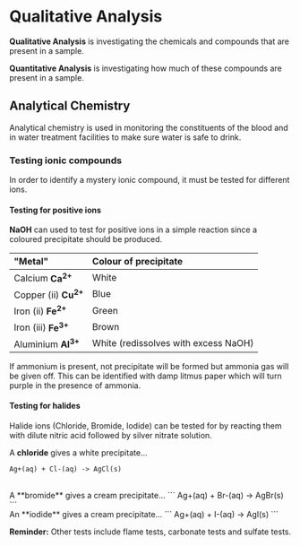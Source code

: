 Qualitative Analysis
====================

**Qualitative Analysis** is investigating the chemicals and compounds that are present in a sample.

**Quantitative Analysis** is investigating how much of these compounds are present in a sample.

## Analytical Chemistry
Analytical chemistry is used in monitoring the constituents of the blood and in water treatment facilities to make sure water is safe to drink.

### Testing ionic compounds
In order to identify a mystery ionic compound, it must be tested for different ions.

#### Testing for positive ions
**NaOH** can used to test for positive ions in a simple reaction since a coloured precipitate should be produced.

| "Metal"                         | Colour of precipitate                |
|:--------------------------------|:-------------------------------------|
| Calcium **Ca<sup>2+</sup>**     | White                                |
| Copper (ii) **Cu<sup>2+</sup>** | Blue                                 |
| Iron (ii) **Fe<sup>2+</sup>**   | Green                                |
| Iron (iii) **Fe<sup>3+</sup>**  | Brown                                |
| Aluminium **Al<sup>3+</sup>**   | White (redissolves with excess NaOH) |

If ammonium is present, not precipitate will be formed but ammonia gas will be given off. This can be identified with damp litmus paper which will turn purple in the presence of ammonia.

#### Testing for halides
Halide ions (Chloride, Bromide, Iodide) can be tested for by reacting them with dilute nitric acid followed by silver nitrate solution.

A **chloride** gives a white precipitate...
```
Ag+(aq) + Cl-(aq) -> AgCl(s)
```
<br>
A **bromide** gives a cream precipitate...
```
Ag+(aq) + Br-(aq) -> AgBr(s)
```
<br>
An **iodide** gives a cream precipitate...
```
Ag+(aq) + I-(aq) -> AgI(s)
```

**Reminder:** Other tests include flame tests, carbonate tests and sulfate tests.
